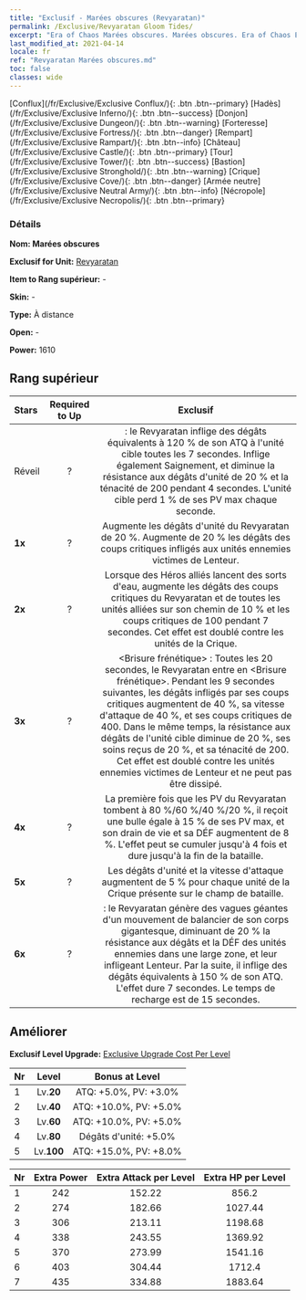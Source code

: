 ```yaml
---
title: "Exclusif - Marées obscures (Revyaratan)"
permalink: /Exclusive/Revyaratan Gloom Tides/
excerpt: "Era of Chaos Marées obscures. Marées obscures. Era of Chaos Exclusif Marées obscures. Revyaratan Exclusif."
last_modified_at: 2021-04-14
locale: fr
ref: "Revyaratan Marées obscures.md"
toc: false
classes: wide
---
```

 [Conflux](/fr/Exclusive/Exclusive Conflux/){: .btn .btn--primary} [Hadès](/fr/Exclusive/Exclusive Inferno/){: .btn .btn--success} [Donjon](/fr/Exclusive/Exclusive Dungeon/){: .btn .btn--warning} [Forteresse](/fr/Exclusive/Exclusive Fortress/){: .btn .btn--danger} [Rempart](/fr/Exclusive/Exclusive Rampart/){: .btn .btn--info} [Château](/fr/Exclusive/Exclusive Castle/){: .btn .btn--primary} [Tour](/fr/Exclusive/Exclusive Tower/){: .btn .btn--success} [Bastion](/fr/Exclusive/Exclusive Stronghold/){: .btn .btn--warning} [Crique](/fr/Exclusive/Exclusive Cove/){: .btn .btn--danger} [Armée neutre](/fr/Exclusive/Exclusive Neutral Army/){: .btn .btn--info} [Nécropole](/fr/Exclusive/Exclusive Necropolis/){: .btn .btn--primary} 

### Détails
 **Nom: Marées obscures** 

 **Exclusif for Unit:** [Revyaratan](/fr/units/Revyaratan/) 

 **Item to Rang supérieur:** -

 **Skin:** -

 **Type:** À distance

 **Open:** -

 **Power:** 1610

## Rang supérieur

  |     Stars    |  Required to Up | Exclusif |
  |:-------------|:---------------:|:---------------:|
  |  Réveil  | ? | <Recherche de sang> : le Revyaratan inflige des dégâts équivalents à 120 % de son ATQ à l'unité cible toutes les 7 secondes. Inflige également Saignement, et diminue la résistance aux dégâts d'unité de 20 % et la ténacité de 200 pendant 4 secondes. L'unité cible perd 1 % de ses PV max chaque seconde. |
  | **1x** <i class="fas fa-star"/> | ? | Augmente les dégâts d'unité du Revyaratan de 20 %. Augmente de 20 % les dégâts des coups critiques infligés aux unités ennemies victimes de Lenteur. |
  | **2x** <i class="fas fa-star"/> | ? | Lorsque des Héros alliés lancent des sorts d'eau, augmente les dégâts des coups critiques du Revyaratan et de toutes les unités alliées sur son chemin de 10 % et les coups critiques de 100 pendant 7 secondes. Cet effet est doublé contre les unités de la Crique. |
  | **3x** <i class="fas fa-star"/> | ? | <Brisure frénétique> : Toutes les 20 secondes, le Revyaratan entre en <Brisure frénétique>. Pendant les 9 secondes suivantes, les dégâts infligés par ses coups critiques augmentent de 40 %, sa vitesse d'attaque de 40 %, et ses coups critiques de 400. Dans le même temps, la résistance aux dégâts de l'unité cible diminue de 20 %, ses soins reçus de 20 %, et sa ténacité de 200. Cet effet est doublé contre les unités ennemies victimes de Lenteur et ne peut pas être dissipé. |
  | **4x** <i class="fas fa-star"/> | ? | La première fois que les PV du Revyaratan tombent à 80 %/60 %/40 %/20 %, il reçoit une bulle égale à 15 % de ses PV max, et son drain de vie et sa DÉF augmentent de 8 %. L'effet peut se cumuler jusqu'à 4 fois et dure jusqu'à la fin de la bataille. |
  | **5x** <i class="fas fa-star"/> | ? | Les dégâts d'unité et la vitesse d'attaque augmentent de 5 % pour chaque unité de la Crique présente sur le champ de bataille. |
  | **6x** <i class="fas fa-star"/> | ? | <Inhumation abyssale> : le Revyaratan génère des vagues géantes d'un mouvement de balancier de son corps gigantesque, diminuant de 20 % la résistance aux dégâts et la DÉF des unités ennemies dans une large zone, et leur infligeant Lenteur. Par la suite, il inflige des dégâts équivalents à 150 % de son ATQ. L'effet dure 7 secondes. Le temps de recharge est de 15 secondes. |


## Améliorer
 **Exclusif Level Upgrade:** [Exclusive Upgrade Cost Per Level](/Exclusive/ExclusiveUpgradeCostPerLevel/)

  |  Nr  |   Level  | Bonus at Level |
  |:-----|:--------:|:--------------:|
  | 1 | Lv.**20** | ATQ: +5.0%, PV: +3.0% |
  | 2 | Lv.**40** | ATQ: +10.0%, PV: +5.0% |
  | 3 | Lv.**60** | ATQ: +10.0%, PV: +5.0% |
  | 4 | Lv.**80** | Dégâts d'unité: +5.0% |
  | 5 | Lv.**100** | ATQ: +15.0%, PV: +8.0% |


  |  Nr  |  Extra Power | Extra Attack per Level | Extra HP per Level |
  |:-----|:--------:|:--------:|:--------:|
  | 1 | 242 | 152.22 | 856.2 |
  | 2 | 274 | 182.66 | 1027.44 |
  | 3 | 306 | 213.11 | 1198.68 |
  | 4 | 338 | 243.55 | 1369.92 |
  | 5 | 370 | 273.99 | 1541.16 |
  | 6 | 403 | 304.44 | 1712.4 |
  | 7 | 435 | 334.88 | 1883.64 |


